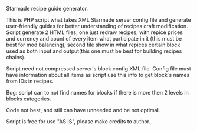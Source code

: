
Starmade recipe guide generator.

This is PHP script what takes XML Starmade server config file and generate user-friendly guides for better understanding of recipes craft modification.
Script generate 2 HTML files, one just redraw recipes, with repice prices and currency and count of every item what participate in it (this must be best for mod balancing),
second file show in what repices certain block used as both input and output(this one must be best for building recipes chains).

Script need not compressed server's block config XML file.
Config file must have information about all items as script use this info to get block`s names from IDs in recipes.

Bug: script can to not find names for blocks if there is more then 2 levels in blocks categories.
     
Code not best, and still can have unneeded and be not optimal.


Script is free for use "AS IS", please make credits to author.

